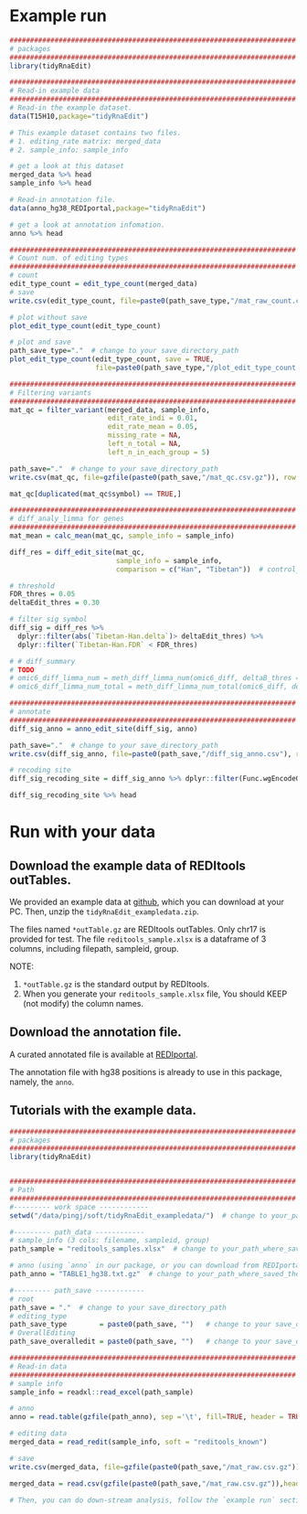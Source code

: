 # Example run

```r
######################################################################
# packages
######################################################################
library(tidyRnaEdit)

######################################################################
# Read-in example data
######################################################################
# Read-in the example dataset.
data(T15H10,package="tidyRnaEdit")

# This example dataset contains two files. 
# 1. editing_rate matrix: merged_data
# 2. sample_info: sample_info

# get a look at this dataset
merged_data %>% head
sample_info %>% head

# Read-in annotation file.
data(anno_hg38_REDIportal,package="tidyRnaEdit")

# get a look at annotation infomation.
anno %>% head

######################################################################
# Count num. of editing types
######################################################################
# count
edit_type_count = edit_type_count(merged_data)
# save
write.csv(edit_type_count, file=paste0(path_save_type,"/mat_raw_count.csv"), row.names = FALSE)

# plot without save
plot_edit_type_count(edit_type_count)

# plot and save
path_save_type="."  # change to your save_directory_path
plot_edit_type_count(edit_type_count, save = TRUE,
                     file=paste0(path_save_type,"/plot_edit_type_count.pdf"))

######################################################################
# Filtering variants
######################################################################
mat_qc = filter_variant(merged_data, sample_info,
                        edit_rate_indi = 0.01,
                        edit_rate_mean = 0.05,
                        missing_rate = NA,
                        left_n_total = NA,
                        left_n_in_each_group = 5)

path_save="."  # change to your save_directory_path
write.csv(mat_qc, file=gzfile(paste0(path_save,"/mat_qc.csv.gz")), row.names = FALSE)

mat_qc[duplicated(mat_qc$symbol) == TRUE,]

######################################################################
# diff_analy_limma for genes
######################################################################
mat_mean = calc_mean(mat_qc, sample_info = sample_info)

diff_res = diff_edit_site(mat_qc,
                          sample_info = sample_info,
                          comparison = c("Han", "Tibetan"))  # control_group = "Han"

# threshold
FDR_thres = 0.05
deltaEdit_thres = 0.30

# filter sig symbol
diff_sig = diff_res %>%
  dplyr::filter(abs(`Tibetan-Han.delta`)> deltaEdit_thres) %>%
  dplyr::filter(`Tibetan-Han.FDR` < FDR_thres)

# # diff_summary
# TODO
# omic6_diff_limma_num = meth_diff_limma_num(omic6_diff, deltaB_thres = deltaEdit_thres)
# omic6_diff_limma_num_total = meth_diff_limma_num_total(omic6_diff, deltaB_thres = deltaEdit_thres)

######################################################################
# annotate
######################################################################
diff_sig_anno = anno_edit_site(diff_sig, anno)

path_save="."  # change to your save_directory_path
write.csv(diff_sig_anno, file=paste0(path_save,"/diff_sig_anno.csv"), row.names = FALSE)

# recoding site
diff_sig_recoding_site = diff_sig_anno %>% dplyr::filter(Func.wgEncodeGencodeBasicV34=="exonic")

diff_sig_recoding_site %>% head
```

# Run with your data

## Download the example data of REDItools outTables.

We provided an example data at [github](https://github.com/JPingAMMS/tidyRnaEdit_exampledata), which you can download at your PC.
Then, unzip the `tidyRnaEdit_exampledata.zip`.

The files named `*outTable.gz` are REDItools outTables. Only chr17 is provided for test.
The file `reditools_sample.xlsx` is a dataframe of 3 columns, including filepath, sampleid, group.

NOTE:
1. `*outTable.gz` is the standard output by REDItools.
2. When you generate your `reditools_sample.xlsx` file, You should KEEP (not modify) the column names.

## Download the annotation file.

A curated annotated file is available at [REDIportal](http://srv00.recas.ba.infn.it/atlas/download.htmcl).

The annotation file with hg38 positions is already to use in this package, namely, the `anno`.

## Tutorials with the example data.

```r
######################################################################
# packages
######################################################################
library(tidyRnaEdit)


######################################################################
# Path
######################################################################
#--------- work space ------------
setwd("/data/pingj/soft/tidyRnaEdit_exampledata/")  # change to your_path_where_saved_the_outTables

#--------- path_data ------------
# sample_info (3 cols: filename, sampleid, group)
path_sample = "reditools_samples.xlsx"  # change to your_path_where_saved_the_outTables

# anno (using `anno` in our package, or you can download from REDIportal)
path_anno = "TABLE1_hg38.txt.gz"  # change to your_path_where_saved_the_outTables

#--------- path_save ------------
# root
path_save = "."  # change to your save_directory_path
# editing_type
path_save_type        = paste0(path_save, "")   # change to your save_directory_path
# OverallEditing
path_save_overalledit = paste0(path_save, "")   # change to your save_directory_path

######################################################################
# Read-in data
######################################################################
# sample info
sample_info = readxl::read_excel(path_sample)

# anno
anno = read.table(gzfile(path_anno), sep ='\t', fill=TRUE, header = TRUE)

# editing data
merged_data = read_redit(sample_info, soft = "reditools_known")

# save
write.csv(merged_data, file=gzfile(paste0(path_save,"/mat_raw.csv.gz")), row.names = FALSE)

merged_data = read.csv(gzfile(paste0(path_save,"/mat_raw.csv.gz")),header=TRUE)

# Then, you can do down-stream analysis, follow the `example run` section. Enjoy!
```